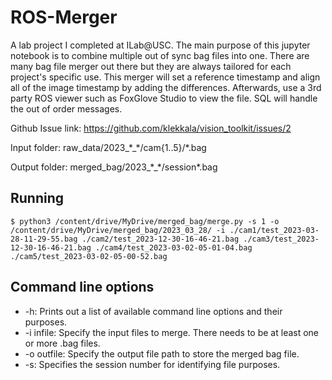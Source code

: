 # ROS-Merger
A lab project I completed at ILab@USC. The main purpose of this jupyter notebook is to combine multiple out of sync bag files into one. There are many bag file merger out there but they are always tailored for each project's specific use. This merger will set a reference timestamp and align all of the image timestamp by adding the differences. Afterwards, use a 3rd party ROS viewer such as FoxGlove Studio to view the file. SQL will handle the out of order messages. 

Github Issue link: https://github.com/klekkala/vision_toolkit/issues/2

Input folder: raw_data/2023_\*_\*/cam{1..5}/*.bag

Output folder: merged_bag/2023_\*_\*/session*.bag

## Running

```
$ python3 /content/drive/MyDrive/merged_bag/merge.py -s 1 -o /content/drive/MyDrive/merged_bag/2023_03_28/ -i ./cam1/test_2023-03-28-11-29-55.bag ./cam2/test_2023-12-30-16-46-21.bag ./cam3/test_2023-12-30-16-46-21.bag ./cam4/test_2023-03-02-05-01-04.bag ./cam5/test_2023-03-02-05-00-52.bag
```

## Command line options

* -h: Prints out a list of available command line options and their purposes. 
* -i infile: Specify the input files to merge. There needs to be at least one or more .bag files.
* -o outfile: Specify the output file path to store the merged bag file.
* -s: Specifies the session number for identifying file purposes.
